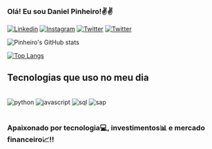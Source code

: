 
### Olá! Eu sou Daniel Pinheiro!✌️✌️

[![Linkedin](https://img.shields.io/badge/LinkedIn-0077B5?style=for-the-badge&logo=linkedin&logoColor=white)](https://www.linkedin.com/in/daniel-pinheiro-machado-9874329a/)
[![Instagram](https://img.shields.io/badge/Instagram-E4405F?style=for-the-badge&logo=instagram&logoColor=white)](https://www.instagram.com/dani_pinheiro13/)
[![Twitter](https://img.shields.io/badge/Twitter-1DA1F2?style=for-the-badge&logo=twitter&logoColor=white)](https://twitter.com/dyelzim)
[![Twitter](https://img.shields.io/badge/Twitch-9146FF?style=for-the-badge&logo=twitch&logoColor=white)](https://dashboard.twitch.tv/u/d_pinheiro13/home)

![Pinheiro's GitHub stats](https://github-readme-stats.vercel.app/api?username=DanielPinheir&show_icons=true&theme=dracula)

[![Top Langs](https://github-readme-stats.vercel.app/api/top-langs/?username=DanielPinheir&layout=compact)](https://github.com/anuraghazra/github-readme-stats)

## Tecnologias que uso no meu dia

<div style = "display: inline_block"><br/>
    <img align="center" alt= "python" src="https://img.shields.io/badge/Python-3776AB?style=for-the-badge&logo=python&logoColor=white">
    <img align="center" alt= "javascript" src="https://img.shields.io/badge/JavaScript-F7DF1E?style=for-the-badge&logo=javascript&logoColor=black">
    <img align="center" alt= "sql" src="https://img.shields.io/badge/PostgreSQL-316192?style=for-the-badge&logo=postgresql&logoColor=white">
    <img align="center" alt= "sap" src="https://img.shields.io/badge/SAP-0FAAFF?style=for-the-badge&logo=sap&logoColor=white">
</div><br/>

### Apaixonado por tecnologia💻, investimentos📊 e mercado financeiro📈!!

